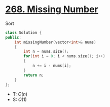 # [268\. Missing Number](https://leetcode.com/problems/missing-number/)

 Sort

```cpp
class Solution {
public:
    int missingNumber(vector<int>& nums)
    {
        int n = nums.size();
        for(int i = 0; i < nums.size(); i++)
        {
            n += i - nums[i];
        }
        return n;
    }
};
```

- T: $O(n)$
- S: $O(1)$
